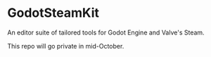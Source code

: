 # GodotSteamKit

An editor suite of tailored tools for Godot Engine and Valve's Steam. 

This repo will go private in mid-October.
